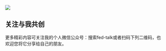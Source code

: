 
![](https://raw.githubusercontent.com/icepy/none-writing/master/lake-1611044_1280.jpg)

## 关注与我共创

更多精彩内容可关注我的个人微信公众号：搜索fed-talk或者扫码下列二维码，也欢迎您将它分享给自己的朋友。

<div align="center">
<img src="https://raw.githubusercontent.com/icepy/none-writing/master/icepy-weixin.jpg" alt=""/><br>
</div>
